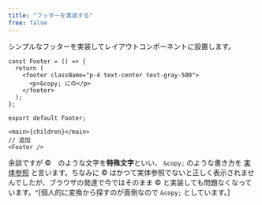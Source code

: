 ```yaml
---
title: "フッターを実装する"
free: false
---
```


シンプルなフッターを実装してレイアウトコンポーネントに設置します。

```tsx:components/footer.tsx
const Footer = () => {
  return (
    <footer className="p-4 text-center text-gray-500">
      <p>&copy; にの</p>
    </footer>
  );
};

export default Footer;
```

```tsx:components/layout.tsx
<main>{children}</main>
// 追加
<Footer />
```

余談ですが ©　のような文字を**特殊文字**といい、 `&copy;` のような書き方を [実体参照](https://developer.mozilla.org/ja/docs/Learn/HTML/Introduction_to_HTML/Getting_started#entity_references_including_special_characters_in_html) と言います。ちなみに © はかつて実体参照でないと正しく表示されませんでしたが、ブラウザの発達で今ではそのまま © と実装しても問題なくなっています。^[個人的に変換から探すのが面倒なので `&copy;` としています。]